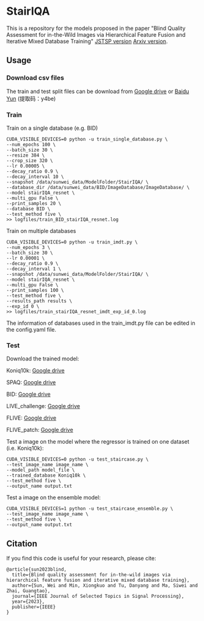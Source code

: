 # StairIQA
This is a repository for the models proposed in the paper "Blind Quality Assessment for in-the-Wild Images via Hierarchical Feature Fusion and Iterative Mixed Database Training" [JSTSP version](https://ieeexplore.ieee.org/abstract/document/10109108) [Arxiv version](https://arxiv.org/abs/2105.14550).

## Usage
### Download csv files
The train and test split files can be download from [Google drive](https://drive.google.com/file/d/121evqfjcsUwb014sOhl0mq7gMmaPuzpu/view?usp=sharing) or [Baidu Yun](https://pan.baidu.com/s/17zOm49cxZzhSqQCcsDv4jQ) (提取码：y4be)

### Train

Train on a single database (e.g. BID)
```
CUDA_VISIBLE_DEVICES=0 python -u train_single_database.py \
--num_epochs 100 \
--batch_size 30 \
--resize 384 \
--crop_size 320 \
--lr 0.00005 \
--decay_ratio 0.9 \
--decay_interval 10 \
--snapshot /data/sunwei_data/ModelFolder/StairIQA/ \
--database_dir /data/sunwei_data/BID/ImageDatabase/ImageDatabase/ \
--model stairIQA_resnet \
--multi_gpu False \
--print_samples 20 \
--database BID \
--test_method five \
>> logfiles/train_BID_stairIQA_resnet.log
```

Train on multiple databases
```
CUDA_VISIBLE_DEVICES=0 python -u train_imdt.py \
--num_epochs 3 \
--batch_size 30 \
--lr 0.00001 \
--decay_ratio 0.9 \
--decay_interval 1 \
--snapshot /data/sunwei_data/ModelFolder/StairIQA/ \
--model stairIQA_resnet \
--multi_gpu False \
--print_samples 100 \
--test_method five \
--results_path results \
--exp_id 0 \
>> logfiles/train_stairIQA_resnet_imdt_exp_id_0.log
```

The information of databases used in the train_imdt.py file can be edited in the config.yaml file.





### Test
Download the trained model:

Koniq10k: [Google drive](https://drive.google.com/file/d/1fKENSrGXao8po7R4yzK_YvxDxvzV4wTs/view?usp=sharing)

SPAQ: [Google drive](https://drive.google.com/file/d/1Px-PJE-08BPCfhP_gB7B78Z4Sp7dAi-4/view?usp=sharing)

BID: [Google drive](https://drive.google.com/file/d/1u6SfaXg1TaMDx7TmkKGfjOC163jmNg3J/view?usp=sharing)

LIVE_challenge: [Google drive](https://drive.google.com/file/d/1da4Aoe-zGvVljuB1PKOi4bnW2kBsnrP3/view?usp=sharing)

FLIVE: [Google drive](https://drive.google.com/file/d/14nV0R4AONnRD9EfgTD3uPVt_b1RgNZoN/view?usp=sharing)

FLIVE_patch: [Google drive](https://drive.google.com/file/d/1s5UyerDfjvGxE34OvMPOO7zBm_UO3BpZ/view?usp=sharing)

Test a image on the model where the regressor is trained on one dataset (i.e. Koniq10k):
```
CUDA_VISIBLE_DEVICES=0 python -u test_staircase.py \
--test_image_name image_name \
--model_path model_file \
--trained_database Koniq10k \
--test_method five \
--output_name output.txt
```


Test a image on the ensemble model:
```
CUDA_VISIBLE_DEVICES=1 python -u test_staircase_ensemble.py \
--test_image_name image_name \
--test_method five \
--output_name output.txt
```

## Citation
If you find this code is useful for your research, please cite:
```
@article{sun2023blind,
  title={Blind quality assessment for in-the-wild images via hierarchical feature fusion and iterative mixed database training},
  author={Sun, Wei and Min, Xiongkuo and Tu, Danyang and Ma, Siwei and Zhai, Guangtao},
  journal={IEEE Journal of Selected Topics in Signal Processing},
  year={2023},
  publisher={IEEE}
}
```
